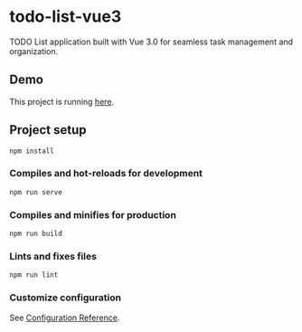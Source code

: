 # todo-list-vue3
TODO List application built with Vue 3.0 for seamless task management and organization.

## Demo

This project is running [here](https://fukugit.github.io/todo-list-vue3/).


## Project setup
```
npm install
```

### Compiles and hot-reloads for development
```
npm run serve
```

### Compiles and minifies for production
```
npm run build
```

### Lints and fixes files
```
npm run lint
```

### Customize configuration
See [Configuration Reference](https://cli.vuejs.org/config/).
